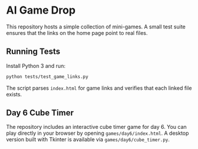 # AI Game Drop

This repository hosts a simple collection of mini-games. A small test suite ensures that the links on the home page point to real files.

## Running Tests

Install Python 3 and run:

```bash
python tests/test_game_links.py
```

The script parses `index.html` for game links and verifies that each linked file exists.

## Day 6 Cube Timer

The repository includes an interactive cube timer game for day&nbsp;6. You can
play directly in your browser by opening `games/day6/index.html`. A desktop
version built with Tkinter is available via `games/day6/cube_timer.py`.
